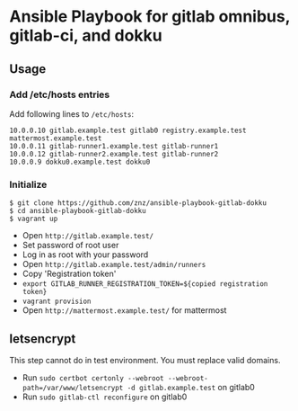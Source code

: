 # Ansible Playbook for gitlab omnibus, gitlab-ci, and dokku

## Usage

### Add /etc/hosts entries

Add following lines to `/etc/hosts`:

    10.0.0.10 gitlab.example.test gitlab0 registry.example.test mattermost.example.test
    10.0.0.11 gitlab-runner1.example.test gitlab-runner1
    10.0.0.12 gitlab-runner2.example.test gitlab-runner2
    10.0.0.9 dokku0.example.test dokku0

### Initialize

    $ git clone https://github.com/znz/ansible-playbook-gitlab-dokku
    $ cd ansible-playbook-gitlab-dokku
    $ vagrant up

- Open `http://gitlab.example.test/`
- Set password of root user
- Log in as root with your password
- Open `http://gitlab.example.test/admin/runners`
- Copy 'Registration token'
- `export GITLAB_RUNNER_REGISTRATION_TOKEN=${copied registration token}`
- `vagrant provision`
- Open `http://mattermost.example.test/` for mattermost

## letsencrypt

This step cannot do in test environment.
You must replace valid domains.

- Run `sudo certbot certonly --webroot --webroot-path=/var/www/letsencrypt -d gitlab.example.test` on gitlab0
- Run `sudo gitlab-ctl reconfigure` on gitlab0
